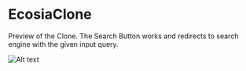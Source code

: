 # EcosiaClone 
Preview of the Clone. The Search Button works and redirects to search engine with the given input query.

![Alt text](https://i.ibb.co/G90ycpd/Screenshot-from-2021-02-28-22-18-11.png "Preview")
